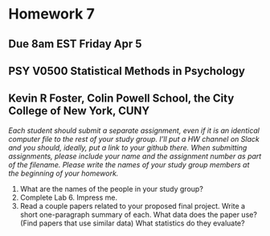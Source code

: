 Homework 7
================

## Due 8am EST Friday Apr 5

## PSY V0500 Statistical Methods in Psychology

## Kevin R Foster, Colin Powell School, the City College of New York, CUNY

*Each student should submit a separate assignment, even if it is an
identical computer file to the rest of your study group. I’ll put a HW
channel on Slack and you should, ideally, put a link to your github
there. When submitting assignments, please include your name and the
assignment number as part of the filename. Please write the names of
your study group members at the beginning of your homework.*

1.  What are the names of the people in your study group?
2.  Complete Lab 6. Impress me.
3.  Read a couple papers related to your proposed final project. Write a
    short one-paragraph summary of each. What data does the paper use?
    (Find papers that use similar data) What statistics do they
    evaluate?
